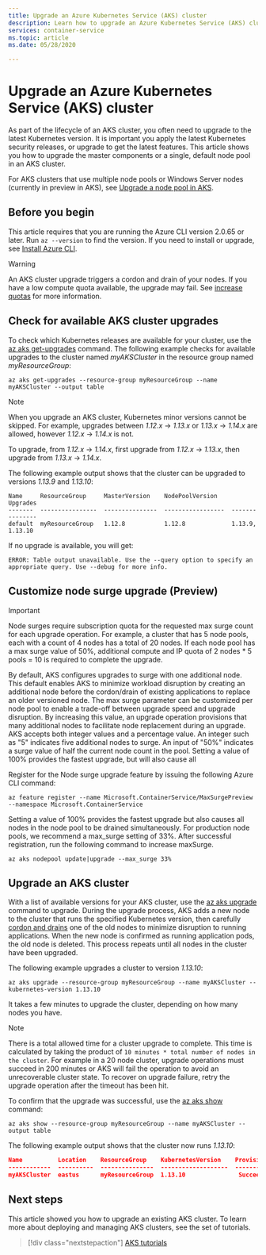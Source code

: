 ```yaml
---
title: Upgrade an Azure Kubernetes Service (AKS) cluster
description: Learn how to upgrade an Azure Kubernetes Service (AKS) cluster to get the latest features and security updates.
services: container-service
ms.topic: article
ms.date: 05/28/2020

---
```


# Upgrade an Azure Kubernetes Service (AKS) cluster

As part of the lifecycle of an AKS cluster, you often need to upgrade to the latest Kubernetes version. It is important you apply the latest Kubernetes security releases, or upgrade to get the latest features. This article shows you how to upgrade the master components or a single, default node pool in an AKS cluster.

For AKS clusters that use multiple node pools or Windows Server nodes (currently in preview in AKS), see [Upgrade a node pool in AKS][nodepool-upgrade].

## Before you begin

This article requires that you are running the Azure CLI version 2.0.65 or later. Run `az --version` to find the version. If you need to install or upgrade, see [Install Azure CLI][azure-cli-install].

> [!WARNING]
> An AKS cluster upgrade triggers a cordon and drain of your nodes. If you have a low compute quota available, the upgrade may fail. See [increase quotas](https://docs.microsoft.com/azure/azure-portal/supportability/resource-manager-core-quotas-request) for more information.

## Check for available AKS cluster upgrades

To check which Kubernetes releases are available for your cluster, use the [az aks get-upgrades][az-aks-get-upgrades] command. The following example checks for available upgrades to the cluster named *myAKSCluster* in the resource group named *myResourceGroup*:

```azurecli-interactive
az aks get-upgrades --resource-group myResourceGroup --name myAKSCluster --output table
```

> [!NOTE]
> When you upgrade an AKS cluster, Kubernetes minor versions cannot be skipped. For example, upgrades between *1.12.x* -> *1.13.x* or *1.13.x* -> *1.14.x* are allowed, however *1.12.x* -> *1.14.x* is not.
>
> To upgrade, from *1.12.x* -> *1.14.x*, first upgrade from *1.12.x* -> *1.13.x*, then upgrade from *1.13.x* -> *1.14.x*.

The following example output shows that the cluster can be upgraded to versions *1.13.9* and *1.13.10*:

```console
Name     ResourceGroup     MasterVersion    NodePoolVersion    Upgrades
-------  ----------------  ---------------  -----------------  ---------------
default  myResourceGroup   1.12.8           1.12.8             1.13.9, 1.13.10
```
If no upgrade is available, you will get:
```console
ERROR: Table output unavailable. Use the --query option to specify an appropriate query. Use --debug for more info.
```

## Customize node surge upgrade (Preview)

> [!Important]
> Node surges require subscription quota for the requested max surge count for each upgrade operation. For example, a cluster that has 5 node pools, each with a count of 4 nodes has a total of 20 nodes. If each node pool has a max surge value of 50%, additional compute and IP quota of 2 nodes * 5 pools = 10 is required to complete the upgrade.

By default, AKS configures upgrades to surge with one additional node. This default enables AKS to minimize workload disruption by creating an additional node before the cordon/drain of existing applications to replace an older versioned node. The max surge parameter can be customized per node pool to enable a trade-off between upgrade speed and upgrade disruption. By increasing this value, an upgrade operation provisions that many additional nodes to facilitate node replacement during an upgrade.
AKS accepts both integer values and a percentage value. An integer such as "5" indicates five additional nodes to surge. An input of "50%" indicates a surge value of half the current node count in the pool. Setting a value of 100% provides the fastest upgrade, but will also cause all 

Register for the Node surge upgrade feature by issuing the following Azure CLI command:

```azurecli-interactive
az feature register --name Microsoft.ContainerService/MaxSurgePreview --namespace Microsoft.ContainerService
```

Setting a value of 100% provides the fastest upgrade but also causes all nodes in the node pool to be drained simultaneously. For production node pools, we recommend a max_surge setting of 33%. After successful registration, run the following command to increase maxSurge.

```azurecli-interactive
az aks nodepool update|upgrade --max_surge 33%
```

## Upgrade an AKS cluster

With a list of available versions for your AKS cluster, use the [az aks upgrade][az-aks-upgrade] command to upgrade. During the upgrade process, AKS adds a new node to the cluster that runs the specified Kubernetes version, then carefully [cordon and drains][kubernetes-drain] one of the old nodes to minimize disruption to running applications. When the new node is confirmed as running application pods, the old node is deleted. This process repeats until all nodes in the cluster have been upgraded.

The following example upgrades a cluster to version *1.13.10*:

```azurecli-interactive
az aks upgrade --resource-group myResourceGroup --name myAKSCluster --kubernetes-version 1.13.10
```

It takes a few minutes to upgrade the cluster, depending on how many nodes you have. 

> [!NOTE]
> There is a total allowed time for a cluster upgrade to complete. This time is calculated by taking the product of `10 minutes * total number of nodes in the cluster`. For example in a 20 node cluster, upgrade operations must succeed in 200 minutes or AKS will fail the operation to avoid an unrecoverable cluster state. To recover on upgrade failure,  retry the upgrade operation after the timeout has been hit.

To confirm that the upgrade was successful, use the [az aks show][az-aks-show] command:

```azurecli-interactive
az aks show --resource-group myResourceGroup --name myAKSCluster --output table
```

The following example output shows that the cluster now runs *1.13.10*:

```json
Name          Location    ResourceGroup    KubernetesVersion    ProvisioningState    Fqdn
------------  ----------  ---------------  -------------------  -------------------  ---------------------------------------------------------------
myAKSCluster  eastus      myResourceGroup  1.13.10               Succeeded            myaksclust-myresourcegroup-19da35-90efab95.hcp.eastus.azmk8s.io
```

## Next steps

This article showed you how to upgrade an existing AKS cluster. To learn more about deploying and managing AKS clusters, see the set of tutorials.

> [!div class="nextstepaction"]
> [AKS tutorials][aks-tutorial-prepare-app]

<!-- LINKS - external -->
[kubernetes-drain]: https://kubernetes.io/docs/tasks/administer-cluster/safely-drain-node/

<!-- LINKS - internal -->
[aks-tutorial-prepare-app]: ./tutorial-kubernetes-prepare-app.md
[azure-cli-install]: /cli/azure/install-azure-cli
[az-aks-get-upgrades]: /cli/azure/aks#az-aks-get-upgrades
[az-aks-upgrade]: /cli/azure/aks#az-aks-upgrade
[az-aks-show]: /cli/azure/aks#az-aks-show
[nodepool-upgrade]: use-multiple-node-pools.md#upgrade-a-node-pool
